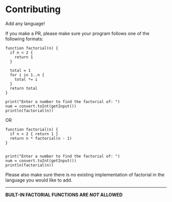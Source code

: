 # Contributing

Add any language!

If you make a PR, please make sure your program follows one of the following formats:

```
function factorial(n) {
  if n < 2 {
    return 1
  }

  total = 1
  for i in 1..n {
    total *= i
  }
  return total
}

print("Enter a number to find the factorial of: ")
num = convert.toInt(getInput())
println(factorial(n))
```

OR

```
function factorial(n) {
  if n < 2 { return 1 }
  return n * factorial(n - 1)
}


print("Enter a number to find the factorial of: ")
num = convert.toInt(getInput())
println(factorial(n))
```

Please also make sure there is no existing implementation of factorial in the language you would like to add.

---

**BUILT-IN FACTORIAL FUNCTIONS ARE *NOT* ALLOWED**
